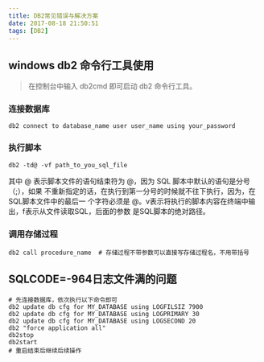 ```yaml
---
title: DB2常见错误与解决方案
date: 2017-08-18 21:50:51
tags: [DB2]
---
```

## windows db2 命令行工具使用

>在控制台中输入 db2cmd 即可启动 db2 命令行工具。

### 连接数据库
```
db2 connect to database_name user user_name using your_password
```
### 执行脚本
```
db2 -td@ -vf path_to_you_sql_file
```
其中 @ 表示脚本文件的语句结束符为 @，因为 SQL 脚本中默认的语句是分号（;），如果
不重新指定的话，在执行到第一分号的时候就不往下执行，因为，在SQL脚本文件中的最后一
个字符必须是 @。v表示将执行的脚本内容在终端中输出，f表示从文件读取SQL，后面的参数
是SQL脚本的绝对路径。

### 调用存储过程
```
db2 call procedure_name  # 存储过程不带参数可以直接写存储过程名，不用带括号
```

## SQLCODE=-964日志文件满的问题

```
# 先连接数据库，依次执行以下命令即可
db2 update db cfg for MY_DATABASE using LOGFILSIZ 7900  
db2 update db cfg for MY_DATABASE using LOGPRIMARY 30  
db2 update db cfg for MY_DATABASE using LOGSECOND 20
db2 "force application all"
db2stop  
db2start
# 重启结束后继续后续操作
```
